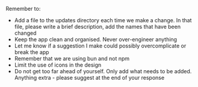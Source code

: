 Remember to:

- Add a file to the updates directory each time we make a change. In that file, please write a brief description, add the names that have been changed
- Keep the app clean and organised. Never over-engineer anything
- Let me know if a suggestion I make could possibly overcomplicate or break the app
- Remember that we are using bun and not npm
- Limit the use of icons in the design
- Do not get too far ahead of yourself. Only add what needs to be added. Anything extra - please suggest at the end of your response
